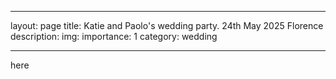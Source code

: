 
---
layout: page
title: Katie and Paolo's wedding party. 24th May 2025 Florence
description: 
img: 
importance: 1
category: wedding

---

here
